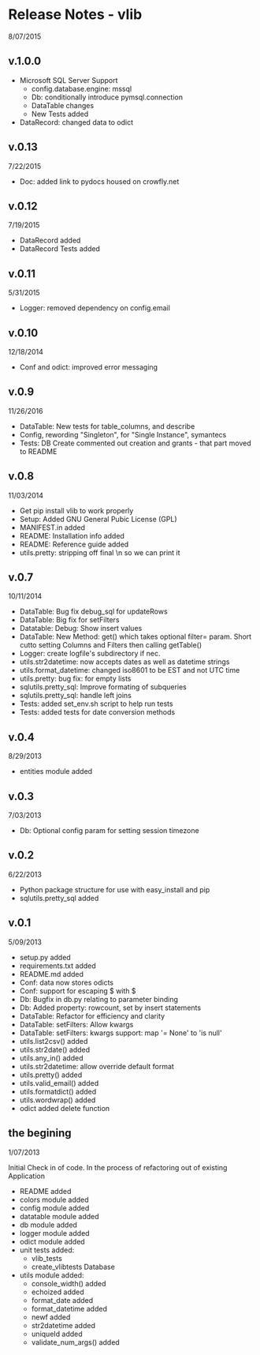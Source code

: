 Release Notes - vlib
====================
8/07/2015

v.1.0.0
-------
* Microsoft SQL Server Support
  * config.database.engine: mssql
  * Db: conditionally introduce pymsql.connection
  * DataTable changes
  * New Tests added
* DataRecord: changed data to odict

v.0.13
------
7/22/2015

* Doc: added link to pydocs housed on crowfly.net

v.0.12
------
7/19/2015

* DataRecord added
* DataRecord Tests added

v.0.11
------
5/31/2015

* Logger: removed dependency on config.email

v.0.10
------
12/18/2014
 
* Conf and odict: improved error messaging

v.0.9
-----
11/26/2016

* DataTable: New tests for table_columns, and describe 
* Config, rewording "Singleton", for "Single Instance", symantecs
* Tests: DB Create commented out creation and grants - that part moved to README 

v.0.8
-----
11/03/2014

* Get pip install vlib to work properly
* Setup: Added GNU General Pubic License (GPL)
* MANIFEST.in added
* README: Installation info added
* README: Reference guide added
* utils.pretty: stripping off final \n so we can print it

v.0.7
-----
10/11/2014

* DataTable: Bug fix debug_sql for updateRows
* DataTable: Big fix for setFilters
* Datatable: Debug: Show insert values  
* DataTable: New Method: get() which takes optional filter= param.  Short cutto setting Columns and Filters then calling getTable()
* Logger: create logfile's subdirectory if nec.
* utils.str2datetime: now accepts dates as well as datetime strings
* utils.format_datetime: changed iso8601 to be EST and not UTC time
* utils.pretty: bug fix: for empty lists
* sqlutils.pretty_sql: Improve formating of subqueries
* sqlutils.pretty_sql: handle left joins 
* Tests: added set_env.sh script to help run tests
* Tests: added tests for date conversion methods

v.0.4
-----
8/29/2013

* entities module added

v.0.3
-----
7/03/2013

* Db: Optional config param for setting session timezone

v.0.2
-----
6/22/2013

* Python package structure for use with easy_install and pip
* sqlutils.pretty_sql added

v.0.1
-----
5/09/2013

* setup.py added
* requirements.txt added
* README.md added
* Conf: data now stores odicts
* Conf: support for escaping $ with \$ 
* Db: Bugfix in db.py relating to parameter binding
* Db: Added property: rowcount, set by insert statements
* DataTable: Refactor for efficiency and clarity
* DataTable: setFilters: Allow kwargs
* DataTable: setFilters: kwargs support: map '= None' to 'is null'
* utils.list2csv() added
* utils.str2date() added
* utils.any_in() added
* utils.str2datetime: allow override default format
* utils.pretty() added
* utils.valid_email() added
* utils.formatdict() added
* utils.wordwrap() added
* odict added delete function

the begining 
------------
1/07/2013

Initial Check in of code.  In the process of refactoring out of existing Application 

* README added
* colors module added
* config module added
* datatable module added
* db module added
* logger module added
* odict module added
* unit tests added:
   * vlib_tests
   * create_vlibtests Database
* utils module added:
   * console_width() added
   * echoized added
   * format_date added
   * format_datetime added
   * newf added
   * str2datetime added
   * uniqueId added
   * validate_num_args() added
